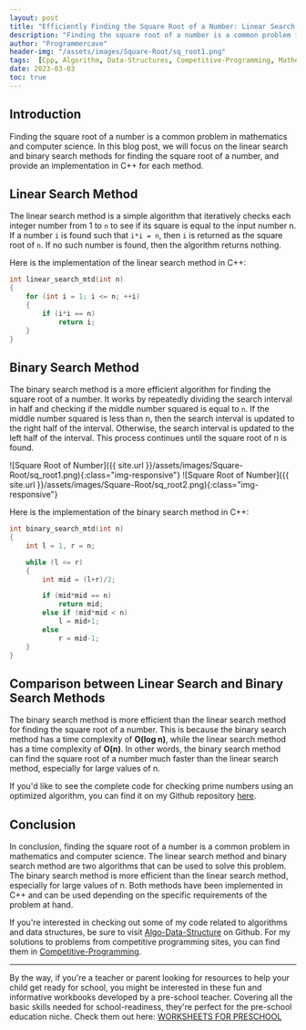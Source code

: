 ```yaml
---
layout: post
title: "Efficiently Finding the Square Root of a Number: Linear Search vs Binary Search"
description: "Finding the square root of a number is a common problem in mathematics and computer science. In this blog post, we will focus on the linear search and binary search methods for finding the square root of a number, and provide an implementation in C++ for each method."
author: "Programmercave"
header-img: "/assets/images/Square-Root/sq_root1.png"
tags:  [Cpp, Algorithm, Data-Structures, Competitive-Programming, Mathematics]
date: 2023-03-03
toc: true
---
```


## Introduction

Finding the square root of a number is a common problem in mathematics and computer science. In this blog post, we will focus on the linear search and binary search methods for finding the square root of a number, and provide an implementation in C++ for each method.

## Linear Search Method

The linear search method is a simple algorithm that iteratively checks each integer number from 1 to `n` to see if its square is equal to the input number n. If a number `i` is found such that `i*i = n`, then `i` is returned as the square root of `n`. If no such number is found, then the algorithm returns nothing.

Here is the implementation of the linear search method in C++:

```cpp
int linear_search_mtd(int n)
{
    for (int i = 1; i <= n; ++i)
    {
        if (i*i == n)
            return i;
    }
}
```

## Binary Search Method

The binary search method is a more efficient algorithm for finding the square root of a number. It works by repeatedly dividing the search interval in half and checking if the middle number squared is equal to `n`. If the middle number squared is less than n, then the search interval is updated to the right half of the interval. Otherwise, the search interval is updated to the left half of the interval. This process continues until the square root of n is found.

![Square Root of Number]({{ site.url }}/assets/images/Square-Root/sq_root1.png){:class="img-responsive"}
![Square Root of Number]({{ site.url }}/assets/images/Square-Root/sq_root2.png){:class="img-responsive"}

Here is the implementation of the binary search method in C++:

```cpp
int binary_search_mtd(int n)
{
    int l = 1, r = n;

    while (l <= r)
    {
        int mid = (l+r)/2;

        if (mid*mid == n)
            return mid;
        else if (mid*mid < n)
            l = mid+1;
        else 
            r = mid-1;
    }
}
```

## Comparison between Linear Search and Binary Search Methods

The binary search method is more efficient than the linear search method for finding the square root of a number. This is because the binary search method has a time complexity of **O(log n)**, while the linear search method has a time complexity of **O(n)**. In other words, the binary search method can find the square root of a number much faster than the linear search method, especially for large values of n.

If you'd like to see the complete code for checking prime numbers using an optimized algorithm, you can find it on my Github repository [here](https://github.com/{{site.github_username}}/Algo-Data-Structure/blob/master/Maths/find_sq_root.cpp).

## Conclusion

In conclusion, finding the square root of a number is a common problem in mathematics and computer science. The linear search method and binary search method are two algorithms that can be used to solve this problem. The binary search method is more efficient than the linear search method, especially for large values of n. Both methods have been implemented in C++ and can be used depending on the specific requirements of the problem at hand.

If you're interested in checking out some of my code related to algorithms and data structures, be sure to visit [Algo-Data-Structure](https://github.com/{{site.github_username}}/Algo-Data-Structure) on Github. For my solutions to problems from competitive programming sites, you can find them in [Competitive-Programming](https://github.com/{{site.github_username}}/Competitive-Programming).

---



By the way, if you're a teacher or parent looking for resources to help your child get ready for school, you might be interested in these fun and informative workbooks developed by a pre-school teacher. Covering all the basic skills needed for school-readiness, they're perfect for the pre-school education niche. Check them out here: [WORKSHEETS FOR PRESCHOOL](https://ce8977zhz1vrft28uay3ofipe9.hop.clickbank.net/?cbpage=wfpaffiliate)
